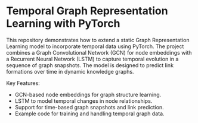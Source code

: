 # Temporal Graph Representation Learning with PyTorch
This repository demonstrates how to extend a static Graph Representation Learning model to incorporate temporal data using PyTorch. The project combines a Graph Convolutional Network (GCN) for node embeddings with a Recurrent Neural Network (LSTM) to capture temporal evolution in a sequence of graph snapshots. The model is designed to predict link formations over time in dynamic knowledge graphs.

Key Features:
* GCN-based node embeddings for graph structure learning.
* LSTM to model temporal changes in node relationships.
* Support for time-based graph snapshots and link prediction.
* Example code for training and handling temporal graph data.
